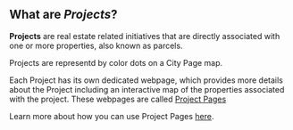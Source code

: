 ## What are _Projects_?
__Projects__ are real estate related initiatives that are directly associated with one or more properties, also known as parcels. 

Projects are representd by color dots on a City Page map. 

Each Project has its own dedicated webpage, which provides more details about the Project including an interactive map of the properties associated with the project. These webpages are called [Project Pages](http://www.citiesense.com/projects/3772)

Learn more about how you can use Project Pages [here](http://www.citiesense.com/docs/pages/5-Using%20Project%20Pages.md). 



